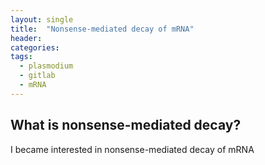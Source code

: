 ```yaml
---
layout: single
title:  "Nonsense-mediated decay of mRNA"
header:
categories: 
tags:
  - plasmodium
  - gitlab
  - mRNA
---
```


## What is nonsense-mediated decay?



I became interested in nonsense-mediated decay of mRNA 